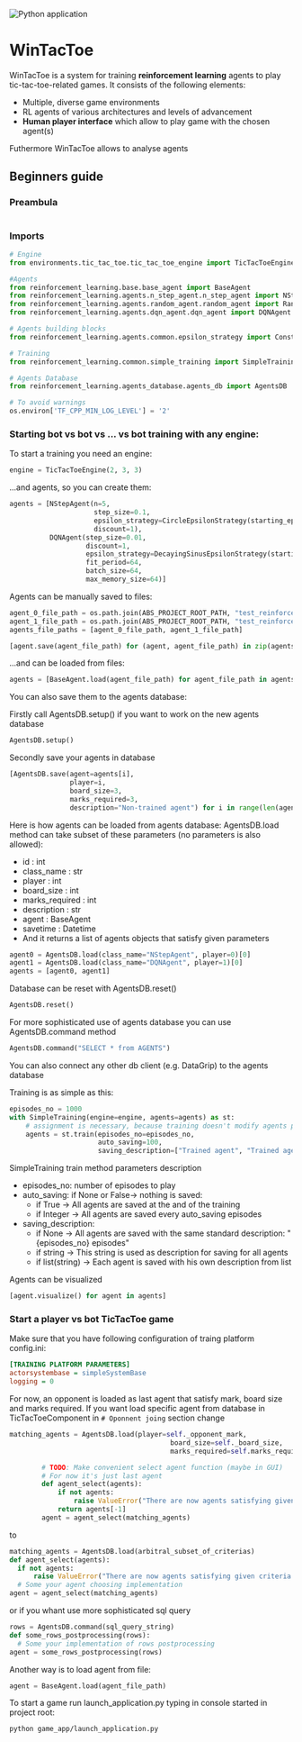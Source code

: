 ![Python application](https://github.com/engineerskkw/WinTacToe/workflows/Python%20application/badge.svg)

# WinTacToe
WinTacToe is a system for training **reinforcement learning** agents to play tic-tac-toe-related games.
It consists of the following elements:
* Multiple, diverse game environments
* RL agents of various architectures and levels of advancement
* **Human player interface** which allow to play game with the chosen agent(s)

Futhermore WinTacToe allows to analyse agents



## Beginners guide
### Preambula
```python

```

### Imports
```python
# Engine
from environments.tic_tac_toe.tic_tac_toe_engine import TicTacToeEngine

#Agents
from reinforcement_learning.base.base_agent import BaseAgent
from reinforcement_learning.agents.n_step_agent.n_step_agent import NStepAgent
from reinforcement_learning.agents.random_agent.random_agent import RandomAgent
from reinforcement_learning.agents.dqn_agent.dqn_agent import DQNAgent

# Agents building blocks
from reinforcement_learning.agents.common.epsilon_strategy import ConstantEpsilonStrategy, CircleEpsilonStrategy, DecayingSinusEpsilonStrategy

# Training
from reinforcement_learning.common.simple_training import SimpleTraining

# Agents Database
from reinforcement_learning.agents_database.agents_db import AgentsDB

# To avoid warnings
os.environ['TF_CPP_MIN_LOG_LEVEL'] = '2'
```
### Starting bot vs bot vs ... vs bot training with any engine:

To start a training you need an engine:
```python
engine = TicTacToeEngine(2, 3, 3)
```

...and agents, so you can create them:
```python
agents = [NStepAgent(n=5,
                     step_size=0.1,
                     epsilon_strategy=CircleEpsilonStrategy(starting_epsilon_value=0.1, exploration_part=0.7),
                     discount=1),
          DQNAgent(step_size=0.01,
                   discount=1,
                   epsilon_strategy=DecayingSinusEpsilonStrategy(starting_epsilon_value=0.1, exploration_part=0.7),
                   fit_period=64,
                   batch_size=64,
                   max_memory_size=64)]
```
Agents can be manually saved to files:
```python
agent_0_file_path = os.path.join(ABS_PROJECT_ROOT_PATH, "test_reinforcement_learning", "common", "trained_agents", "agent0.rl_agent")
agent_1_file_path = os.path.join(ABS_PROJECT_ROOT_PATH, "test_reinforcement_learning", "common", "trained_agents", "agent1.rl_agent")
agents_file_paths = [agent_0_file_path, agent_1_file_path]

[agent.save(agent_file_path) for (agent, agent_file_path) in zip(agents, agents_file_paths)]
```
...and can be loaded from files:
```python
agents = [BaseAgent.load(agent_file_path) for agent_file_path in agents_file_paths]
```

You can also save them to the agents database:

Firstly call AgentsDB.setup() if you want to work on the new agents database
```python
AgentsDB.setup()
```

Secondly save your agents in database
```python
[AgentsDB.save(agent=agents[i],
               player=i,
               board_size=3,
               marks_required=3,
               description="Non-trained agent") for i in range(len(agents))]
```
Here is how agents can be loaded from agents database:
AgentsDB.load method can take subset of these parameters (no parameters is also allowed):
- id : int
- class_name : str
- player : int
- board_size : int
- marks_required : int
- description : str
- agent : BaseAgent
- savetime : Datetime
- And it returns a list of agents objects that satisfy given parameters
```python
agent0 = AgentsDB.load(class_name="NStepAgent", player=0)[0]
agent1 = AgentsDB.load(class_name="DQNAgent", player=1)[0]
agents = [agent0, agent1]
```

Database can be reset with AgentsDB.reset()
```python
AgentsDB.reset()
```

For more sophisticated use of agents database you can use AgentsDB.command method
```python
AgentsDB.command("SELECT * from AGENTS")
```

You can also connect any other db client (e.g. DataGrip) to the agents database

Training is as simple as this:
```python
episodes_no = 1000
with SimpleTraining(engine=engine, agents=agents) as st:
    # assignment is necessary, because training doesn't modify agents provided in constructor
    agents = st.train(episodes_no=episodes_no,
                      auto_saving=100,
                      saving_description=["Trained agent", "Trained agent"])
```
SimpleTraining train method parameters description
- episodes_no: number of episodes to play
- auto_saving:
if None or False-> nothing is saved:
  - if True -> All agents are saved at the and of the training
  - if Integer -> All agents are saved every auto_saving episodes
- saving_description:
  - if None -> All agents are saved with the same standard description: "{episodes_no} episodes"
  - if string -> This string is used as description for saving for all agents
  - if list(string) -> Each agent is saved with his own description from list

Agents can be visualized
```python
[agent.visualize() for agent in agents]
```

### Start a player vs bot TicTacToe game
Make sure that you have following configuration of traing platform config.ini:
```ini
[TRAINING PLATFORM PARAMETERS]
actorsystembase = simpleSystemBase
logging = 0
```
For now, an opponent is loaded as last agent that satisfy mark, board size and marks required.
If you want load specific agent from database in TicTacToeComponent in ```# Oponnent joing``` section change
```python
matching_agents = AgentsDB.load(player=self._opponent_mark,
                                        board_size=self._board_size,
                                        marks_required=self.marks_required)  # List of all agents that satisfy criteria

        # TODO: Make convenient select agent function (maybe in GUI)
        # For now it's just last agent
        def agent_select(agents):
            if not agents:
                raise ValueError("There are now agents satisfying given criteria in the Agents Database")
            return agents[-1]
        agent = agent_select(matching_agents)
```
to
```python
matching_agents = AgentsDB.load(arbitral_subset_of_criterias)
def agent_select(agents):
  if not agents:
      raise ValueError("There are now agents satisfying given criteria in the Agents Database")
  # Some your agent choosing implementation
agent = agent_select(matching_agents)
```
or if you whant use more sophisticated sql query
```python
rows = AgentsDB.command(sql_query_string)
def some_rows_postprocessing(rows):
  # Some your implementation of rows postprocessing
agent = some_rows_postprocessing(rows)
```

Another way is to load agent from file:
```python
agent = BaseAgent.load(agent_file_path)
```

To start a game run launch_application.py typing in console started in project root:
```bash
python game_app/launch_application.py
```


